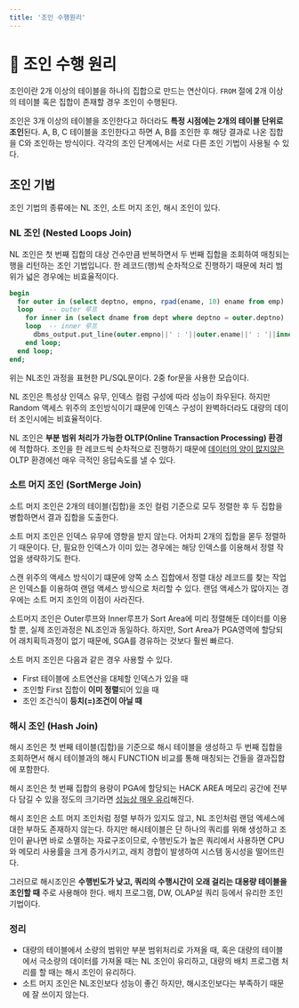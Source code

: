 ```yaml
---
title: '조인 수행원리'
---
```

# 🐬 조인 수행 원리

조인이란 2개 이상의 테이블을 하나의 집합으로 만드는 연산이다. `FROM` 절에 2개 이상의 테이블 혹은 집합이 존재할 경우 조인이 수행된다.

조인은 3개 이상의 테이블을 조인한다고 하더라도 **특정 시점에는 2개의 테이블 단위로 조인**된다. A, B, C 테이블을 조인한다고 하면 A, B를 조인한 후 해당 결과로 나온 집합을 C와 조인하는 방식이다. 각각의 조인 단계에서는 서로 다른 조인 기법이 사용될 수 있다.

## 조인 기법

조인 기법의 종류에는 NL 조인, 소트 머지 조인, 해시 조인이 있다.

### NL 조인 (Nested Loops Join)

NL 조인은 첫 번째 집합의 대상 건수만큼 반복하면서 두 번째 집합을 조회하여 매칭되는 행을 리턴하는 조인 기법입니다. 한 레코드(행)씩 순차적으로 진행하기 때문에 처리 범위가 넓은 경우에는 비효율적이다.

```sql
begin
  for outer in (select deptno, empno, rpad(ename, 10) ename from emp)
  loop    -- outer 루프
    for inner in (select dname from dept where deptno = outer.deptno)
    loop  -- inner 루프
      dbms_output.put_line(outer.empno||' : '||outer.ename||' : '||inner.dname);
    end loop;
  end loop;
end;
```

위는 NL조인 과정을 표현한 PL/SQL문이다. 2중 for문을 사용한 모습이다.

NL 조인은 특성상 인덱스 유무, 인덱스 컬럼 구성에 따라 성능이 좌우된다. 하지만 Random 액세스 위주의 조인방식이기 떄문에 인덱스 구성이 완벽하더라도 대량의 데이터 조인시에는 비효율적이다.

NL 조인은 **부분 범위 처리가 가능한 OLTP(Online Transaction Processing) 환경**에 적합하다. 조인을 한 레코드씩 순차적으로 진행하기 때문에 <u>데이터의 양이 많지않은</u> OLTP 환경에선 매우 극적인 응답속도를 낼 수 있다.

### 소트 머지 조인 (SortMerge Join)

소트 머지 조인은 2개의 테이블(집합)을 조인 컬럼 기준으로 모두 정렬한 후 두 집합을 병합하면서 결과 집합을 도출한다.

소트 머지 조인은 인덱스 유무에 영향을 받지 않는다. 어차피 2개의 집합을 몯두 정렬하기 때문이다. 단, 필요한 인덱스가 이미 있는 경우에는 해당 인덱스를 이용해서 정렬 작업을 생략하기도 한다.

스캔 위주의 액세스 방식이기 떄문에 양쪽 소스 집합에서 정렬 대상 레코드를 찾는 작업은 인덱스틑 이용하여 랜덤 액세스 방식으로 처리할 수 있다. 랜덤 액세스가 많아지는 경우에는 소트 머지 조인의 이점이 사라진다.

소트머지 조인은 Outer루프와 Inner루프가 Sort Area에 미리 정렬해둔 데이터를 이용할 뿐, 실제 조인과정은 NL조인과 동일하다. 하지만, Sort Area가 PGA영역에 할당되어 래치획득과정이 없기 때문에, SGA를 경유하는 것보다 훨씬 빠르다.

소트 머지 조인은 다음과 같은 경우 사용할 수 있다.

- First 테이블에 소트연산을 대체할 인덱스가 있을 때
- 조인할 First 집합이 **이미 정렬**되어 있을 때
- 조인 조건식이 **등치(=)조건이 아닐 때**

### 해시 조인 (Hash Join)

해시 조인은 첫 번째 테이블(집합)을 기준으로 해시 테이블을 생성하고 두 번째 집합을 조회하면서 해시 테이블과의 해시 FUNCTION 비교를 통해 매칭되는 건들을 결과집합에 포함한다.

해시 조인은 첫 번째 집합의 용량이 PGA에 할당되는 HACK AREA 메모리 공간에 전부 다 담길 수 있을 정도의 크기라면 <u>성능상 매우 유리</u>해진다. 

해시 조인은 소트 머지 조인처럼 정렬 부하가 있지도 않고, NL 조인처럼 랜덤 엑세스에 대한 부하도 존재하지 않는다. 하지만 해시테이블은 단 하나의 쿼리를 위해 생성하고 조인이 끝나면 바로 소멸하는 자료구조이므로, 수행빈도가 높은 쿼리에서 사용하면 CPU와 메모리 사용률을 크게 증가시키고, 래치 경합이 발생하여 시스템 동시성을 떨어뜨린다.

그러므로 해시조인은 **수행빈도가 낮고, 쿼리의 수행시간이 오래 걸리는 대용량 테이블을 조인할 때** 주로 사용해야 한다. 배치 프로그램, DW, OLAP설 쿼리 등에서 유리한 조인 기법이다.

### 정리

- 대량의 테이블에서 소량의 범위만 부분 범위처리로 가져올 때, 혹은 대량의 테이블에서 극소량의 데이터를 가져올 때는 NL 조인이 유리하고, 대량의 배치 프로그램 처리를 할 때는 해시 조인이 유리하다. 
- 소트 머지 조인은 NL조인보다 성능이 좋긴 하지만, 해시조인보다는 부족하기 때문에 잘 쓰이지 않는다.